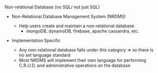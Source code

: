 Non-relational Database (no SQL/ not just SQL)

- Non-Relational Database Management System (NRDMS)
  + Help users create and maintain a non-relational database
    * mongoDB, dynamoDB, firebase, apache cassandra, etc.

- Implementation Specific
  + Any non-relational database falls under this category => so there is no set language standard
  + Most NRDMS will implement their own language for performing C.R.U.D. and administrative operations on the database
  
